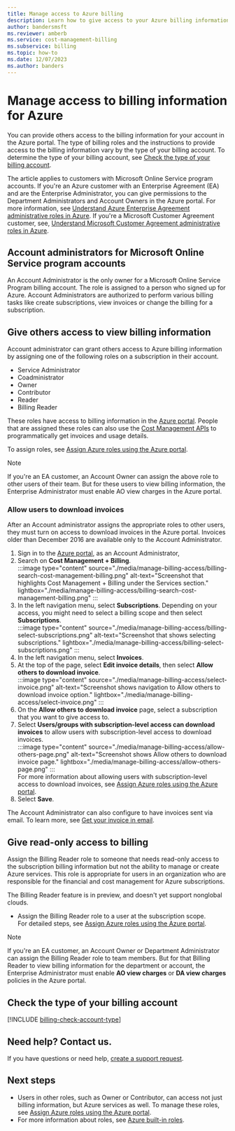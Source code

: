 ```yaml
---
title: Manage access to Azure billing
description: Learn how to give access to your Azure billing information to members of your team.
author: bandersmsft
ms.reviewer: amberb
ms.service: cost-management-billing
ms.subservice: billing
ms.topic: how-to
ms.date: 12/07/2023
ms.author: banders
---
```


# Manage access to billing information for Azure

You can provide others access to the billing information for your account in the Azure portal. The type of billing roles and the instructions to provide access to the billing information vary by the type of your billing account. To determine the type of your billing account, see [Check the type of your billing account](#check-the-type-of-your-billing-account).

The article applies to customers with Microsoft Online Service program accounts. If you're an Azure customer with an Enterprise Agreement (EA) and are the Enterprise Administrator, you can give permissions to the Department Administrators and Account Owners in the Azure portal. For more information, see [Understand Azure Enterprise Agreement administrative roles in Azure](understand-ea-roles.md). If you're a Microsoft Customer Agreement customer, see, [Understand Microsoft Customer Agreement administrative roles in Azure](understand-mca-roles.md).

## Account administrators for Microsoft Online Service program accounts

An Account Administrator is the only owner for a Microsoft Online Service Program billing account. The role is assigned to a person who signed up for Azure. Account Administrators are authorized to perform various billing tasks like create subscriptions, view invoices or change the billing for a subscription.

## Give others access to view billing information

Account administrator can grant others access to Azure billing information by assigning one of the following roles on a subscription in their account.

- Service Administrator
- Coadministrator
- Owner
- Contributor
- Reader
- Billing Reader

These roles have access to billing information in the [Azure portal](https://portal.azure.com/). People that are assigned these roles can also use the [Cost Management APIs](../automate/automation-overview.md) to programmatically get invoices and usage details.

To assign roles, see [Assign Azure roles using the Azure portal](../../role-based-access-control/role-assignments-portal.md).

> [!note]
> If you're an EA customer, an Account Owner can assign the above role to other users of their team. But for these users to view billing information, the Enterprise Administrator must enable AO view charges in the Azure portal.


### <a name="opt-in"></a> Allow users to download invoices

After an Account administrator assigns the appropriate roles to other users, they must turn on access to download invoices in the Azure portal. Invoices older than December 2016 are available only to the Account Administrator.

1. Sign in to the [Azure portal](https://portal.azure.com/), as an Account Administrator,
1. Search on **Cost Management + Billing**.  
    :::image type="content" source="./media/manage-billing-access/billing-search-cost-management-billing.png" alt-text="Screenshot that highlights Cost Management + Billing under the Services section." lightbox="./media/manage-billing-access/billing-search-cost-management-billing.png" :::
1. In the left navigation menu, select **Subscriptions**. Depending on your access, you might need to select a billing scope and then select **Subscriptions**.  
    :::image type="content" source="./media/manage-billing-access/billing-select-subscriptions.png" alt-text="Screenshot that shows selecting subscriptions." lightbox="./media/manage-billing-access/billing-select-subscriptions.png" :::
1. In the left navigation menu, select **Invoices**.  
1. At the top of the page, select **Edit invoice details**, then select **Allow others to download invoice**.  
    :::image type="content" source="./media/manage-billing-access/select-invoice.png" alt-text="Screenshot shows navigation to Allow others to download invoice option." lightbox="./media/manage-billing-access/select-invoice.png" :::
1. On the **Allow others to download invoice** page, select a subscription that you want to give access to.
1. Select **Users/groups with subscription-level access can download invoices** to allow users with subscription-level access to download invoices.  
    :::image type="content" source="./media/manage-billing-access/allow-others-page.png" alt-text="Screenshot shows Allow others to download invoice page." lightbox="./media/manage-billing-access/allow-others-page.png" :::  
    For more information about allowing users with subscription-level access to download invoices, see [Assign Azure roles using the Azure portal](../../role-based-access-control/role-assignments-portal.md?tabs=delegate-condition).
1. Select **Save**.

The Account Administrator can also configure to have invoices sent via email. To learn more, see [Get your invoice in email](download-azure-invoice-daily-usage-date.md).

## Give read-only access to billing

Assign the Billing Reader role to someone that needs read-only access to the subscription billing information but not the ability to manage or create Azure services. This role is appropriate for users in an organization who are responsible for the financial and cost management for Azure subscriptions.

The Billing Reader feature is in preview, and doesn't yet support nonglobal clouds.

- Assign the Billing Reader role to a user at the subscription scope.  
     For detailed steps, see [Assign Azure roles using the Azure portal](../../role-based-access-control/role-assignments-portal.md).

> [!NOTE]
> If you're an EA customer, an Account Owner or Department Administrator can assign the Billing Reader role to team members. But for that Billing Reader to view billing information for the department or account, the Enterprise Administrator must enable  **AO view charges** or **DA view charges** policies in the Azure portal.

## Check the type of your billing account
[!INCLUDE [billing-check-account-type](../../../includes/billing-check-account-type.md)]

## Need help? Contact us.

If you have questions or need help,  [create a support request](https://go.microsoft.com/fwlink/?linkid=2083458).

## Next steps

- Users in other roles, such as Owner or Contributor, can access not just billing information, but Azure services as well. To manage these roles, see [Assign Azure roles using the Azure portal](../../role-based-access-control/role-assignments-portal.md).
- For more information about roles, see [Azure built-in roles](../../role-based-access-control/built-in-roles.md).
